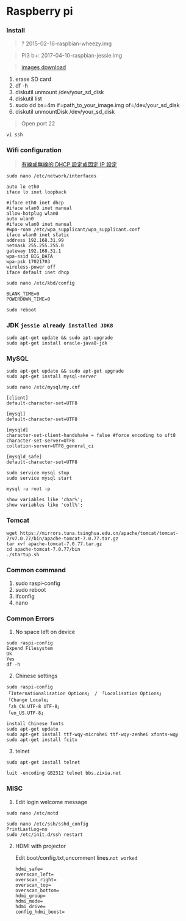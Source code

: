 # Raspberry pi

### Install 

> ? 2015-02-16-raspbian-wheezy.img

> PI3 b+: 2017-04-10-raspbian-jessie.img

> [images download](http://downloads.raspberrypi.org/raspbian/images/)

1. erase SD card
2. df -h
3. diskutil unmount /dev/your_sd_disk
4. diskutil list
5. sudo dd bs=4m if=path_to_your_image.img of=/dev/your_sd_disk
6. diskutil unmountDisk /dev/your_sd_disk

> Open port 22

```
vi ssh
```

### Wifi configuration

> [有線或無線的 DHCP 設定或固定 IP 設定](https://sites.google.com/site/raspberypishare0918/home/di-yi-ci-qi-dong/1-6-you-xian-huo-wu-xian-dedhcp)

```
sudo nano /etc/network/interfaces
```

```
auto lo eth0
iface lo inet loopback

#iface eth0 inet dhcp
#iface wlan0 inet manual
allow-hotplug wlan0
auto wlan0
#iface wlan0 inet manual 
#wpa-roam /etc/wpa_supplicant/wpa_supplicant.conf 
iface wlan0 inet static 
address 192.168.31.99 
netmask 255.255.255.0 
gateway 192.168.31.1 
wpa-ssid BIG_DATA 
wpa-psk 17021703
wireless-power off
iface default inet dhcp
```

```
sudo nano /etc/kbd/config 
```

```
BLANK_TIME=0 
POWERDOWN_TIME=0 
```
```
sudo reboot
```

### JDK `jessie already installed JDK8`

```
sudo apt-get update && sudo apt-upgrade
sudo apt-get install oracle-java8-jdk
```

### MySQL

```
sudo apt-get update && sudo apt-get upgrade
sudo apt-get install mysql-server
```

```
sudo nano /etc/mysql/my.cnf
```

```
[client]
default-character-set=UTF8

[mysql]
default-character-set=UTF8

[mysqld]
character-set-client-handshake = false #force encoding to uft8
character-set-server=UTF8
collation-server=UTF8_general_ci

[mysqld_safe]
default-character-set=UTF8
```

```
sudo service mysql stop
sudo service mysql start
```

```
mysql -u root -p

show variables like 'char%';
show variables like 'coll%';
```

### Tomcat

```
wget https://mirrors.tuna.tsinghua.edu.cn/apache/tomcat/tomcat-7/v7.0.77/bin/apache-tomcat-7.0.77.tar.gz
tar xvf apache-tomcat-7.0.77.tar.gz
cd apache-tomcat-7.0.77/bin
./startup.sh
```
    
### Common command
1. sudo raspi-config
2. sudo reboot
3. ifconfig
4. nano    

### Common Errors
1. No space left on device

```
sudo raspi-config
Expend Filesystem
Ok
Yes
df -h
```

2. Chinese settings

```
sudo raspi-config	
「Internationalisation Options」 / 「Localisation Options」
「Change Locale」
「zh_CN.UTF-8 UTF-8」
「en_US.UTF-8」

install Chinese fonts
sudo apt-get update
sudo apt-get install ttf-wqy-microhei ttf-wqy-zenhei xfonts-wqy
sudo apt-get install fcitx
```
		
3. telnet

```
sudo apt-get install telnet

luit -encoding GB2312 telnet bbs.zixia.net
```

### MISC
1. Edit login welcome message
```
sudo nano /etc/motd
```

```		
sudo nano /etc/ssh/sshd_config
PrintLastLog=no
sudo /etc/init.d/ssh restart	
```
		
2. HDMI with projector

	Edit boot/config.txt,uncomment lines.`not worked`

	```
	hdmi_safe= 
	overscan_left= 
	overscan_right= 
	overscan_top= 
	overscan_bottom= 
	hdmi_group= 
	hdmi_mode= 
	hdmi_drive= 
	config_hdmi_boost= 
	```
	
